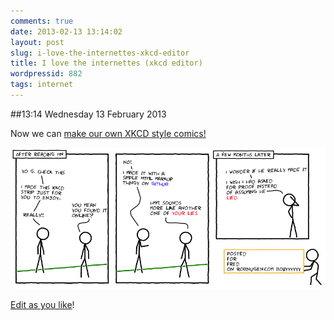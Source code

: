 ```yaml
---
comments: true
date: 2013-02-13 13:14:02
layout: post
slug: i-love-the-internettes-xkcd-editor
title: I love the internettes (xkcd editor)
wordpressid: 882
tags: internet
---
```


##13:14 Wednesday 13 February 2013

Now we can [make our own XKCD style comics!](http://cmx.io/edit/)

[![Screen shot 2013-02-13 at 1.05.59 PM](/images/2013/02/Screen-shot-2013-02-13-at-1.05.59-PM.png)](http://cmx.io/#4942165)

[Edit as you like](http://cmx.io/edit/#4942165)!
